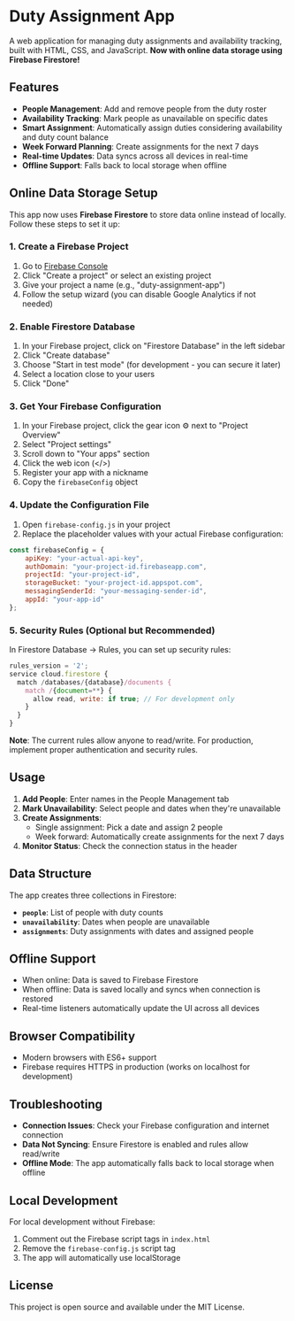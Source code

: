# Duty Assignment App

A web application for managing duty assignments and availability tracking, built with HTML, CSS, and JavaScript. **Now with online data storage using Firebase Firestore!**

## Features

- **People Management**: Add and remove people from the duty roster
- **Availability Tracking**: Mark people as unavailable on specific dates
- **Smart Assignment**: Automatically assign duties considering availability and duty count balance
- **Week Forward Planning**: Create assignments for the next 7 days
- **Real-time Updates**: Data syncs across all devices in real-time
- **Offline Support**: Falls back to local storage when offline

## Online Data Storage Setup

This app now uses **Firebase Firestore** to store data online instead of locally. Follow these steps to set it up:

### 1. Create a Firebase Project

1. Go to [Firebase Console](https://console.firebase.google.com/)
2. Click "Create a project" or select an existing project
3. Give your project a name (e.g., "duty-assignment-app")
4. Follow the setup wizard (you can disable Google Analytics if not needed)

### 2. Enable Firestore Database

1. In your Firebase project, click on "Firestore Database" in the left sidebar
2. Click "Create database"
3. Choose "Start in test mode" (for development - you can secure it later)
4. Select a location close to your users
5. Click "Done"

### 3. Get Your Firebase Configuration

1. In your Firebase project, click the gear icon ⚙️ next to "Project Overview"
2. Select "Project settings"
3. Scroll down to "Your apps" section
4. Click the web icon (</>)
5. Register your app with a nickname
6. Copy the `firebaseConfig` object

### 4. Update the Configuration File

1. Open `firebase-config.js` in your project
2. Replace the placeholder values with your actual Firebase configuration:

```javascript
const firebaseConfig = {
    apiKey: "your-actual-api-key",
    authDomain: "your-project-id.firebaseapp.com",
    projectId: "your-project-id",
    storageBucket: "your-project-id.appspot.com",
    messagingSenderId: "your-messaging-sender-id",
    appId: "your-app-id"
};
```

### 5. Security Rules (Optional but Recommended)

In Firestore Database → Rules, you can set up security rules:

```javascript
rules_version = '2';
service cloud.firestore {
  match /databases/{database}/documents {
    match /{document=**} {
      allow read, write: if true; // For development only
    }
  }
}
```

**Note**: The current rules allow anyone to read/write. For production, implement proper authentication and security rules.

## Usage

1. **Add People**: Enter names in the People Management tab
2. **Mark Unavailability**: Select people and dates when they're unavailable
3. **Create Assignments**: 
   - Single assignment: Pick a date and assign 2 people
   - Week forward: Automatically create assignments for the next 7 days
4. **Monitor Status**: Check the connection status in the header

## Data Structure

The app creates three collections in Firestore:
- **`people`**: List of people with duty counts
- **`unavailability`**: Dates when people are unavailable
- **`assignments`**: Duty assignments with dates and assigned people

## Offline Support

- When online: Data is saved to Firebase Firestore
- When offline: Data is saved locally and syncs when connection is restored
- Real-time listeners automatically update the UI across all devices

## Browser Compatibility

- Modern browsers with ES6+ support
- Firebase requires HTTPS in production (works on localhost for development)

## Troubleshooting

- **Connection Issues**: Check your Firebase configuration and internet connection
- **Data Not Syncing**: Ensure Firestore is enabled and rules allow read/write
- **Offline Mode**: The app automatically falls back to local storage when offline

## Local Development

For local development without Firebase:
1. Comment out the Firebase script tags in `index.html`
2. Remove the `firebase-config.js` script tag
3. The app will automatically use localStorage

## License

This project is open source and available under the MIT License. 